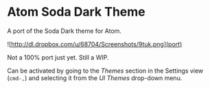 # Atom Soda Dark Theme

A port of the Soda Dark theme for Atom.

![http://dl.dropbox.com/u/68704/Screenshots/9tuk.png](port)

Not a 100% port just yet. Still a WIP.

Can be activated by going to the _Themes_ section in the Settings view (`cmd-,`) and selecting it from the
_UI Themes_ drop-down menu.
